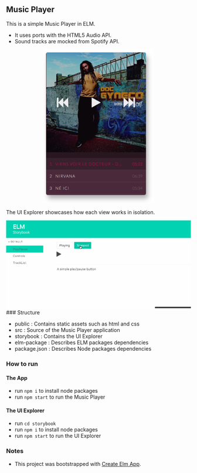 ## Music Player

This is a simple Music Player in ELM.
- It uses ports with the HTML5 Audio API.
- Sound tracks are mocked from Spotify API.

<center>
<img src="player-screenshot.png" width="300" />
</center>

The UI Explorer showcases how each view works in isolation.

<center>
<img src="musicplayer-storybook.gif"  />
</center>
### Structure

- public : Contains static assets such as html and css
- src : Source of the Music Player application
- storybook : Contains the UI Explorer
- elm-package : Describes ELM packages dependencies
- package.json : Describes Node packages dependencies


### How to run
#### The App
- run ```npm i``` to install node packages
- run ```npm start``` to run the Music Player

#### The UI Explorer
- run ```cd storybook```
- run ```npm i``` to install node packages
- run ```npm start``` to run the UI Explorer


### Notes

- This project was bootstrapped with [Create Elm App](https://github.com/halfzebra/create-elm-app).
